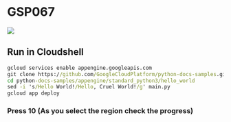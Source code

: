 # GSP067
[![](https://api.pointscounter.me/servers/img/subscribe)](https://www.youtube.com/@CloudHustlers)
## Run in Cloudshell
```cmd
gcloud services enable appengine.googleapis.com
git clone https://github.com/GoogleCloudPlatform/python-docs-samples.git
cd python-docs-samples/appengine/standard_python3/hello_world
sed -i 's/Hello World!/Hello, Cruel World!/g' main.py
gcloud app deploy 
```
### Press 10 (As you select the region check the progress)
